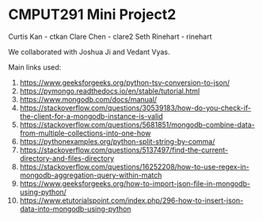 # CMPUT291 Mini Project2
Curtis Kan - ctkan
Clare Chen - clare2
Seth Rinehart - rinehart

We collaborated with Joshua Ji and Vedant Vyas.

Main links used:
1. https://www.geeksforgeeks.org/python-tsv-conversion-to-json/
2. https://pymongo.readthedocs.io/en/stable/tutorial.html
3. https://www.mongodb.com/docs/manual/
4. https://stackoverflow.com/questions/30539183/how-do-you-check-if-the-client-for-a-mongodb-instance-is-valid
5. https://stackoverflow.com/questions/5681851/mongodb-combine-data-from-multiple-collections-into-one-how
6. https://pythonexamples.org/python-split-string-by-comma/
7. https://stackoverflow.com/questions/5137497/find-the-current-directory-and-files-directory
8. https://stackoverflow.com/questions/16252208/how-to-use-regex-in-mongodb-aggregation-query-within-match
9. https://www.geeksforgeeks.org/how-to-import-json-file-in-mongodb-using-python/
10. https://www.etutorialspoint.com/index.php/296-how-to-insert-json-data-into-mongodb-using-python

